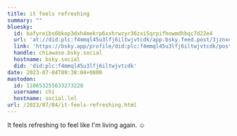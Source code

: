 ```yaml
---
title: it feels refreshing
summary: ""
bluesky:
  id: bafyreibs6bkop3dxh4mekrp6xxhrwzyr36zxi5qrpifhowmdhbqc7d22e4
  url: 'at://did:plc:f4mmql45u3lfj6iltwjvtcdk/app.bsky.feed.post/3jznxew44wz2h'
  link: 'https://bsky.app/profile/did:plc:f4mmql45u3lfj6iltwjvtcdk/post/3jznxew44wz2h'
  handle: chiawase.bsky.social
  hostname: bsky.social
  did: 'did:plc:f4mmql45u3lfj6iltwjvtcdk'
date: 2023-07-04T09:38:04+0800
mastodon:
  id: 110653255633273228
  username: chi
  hostname: social.lol
url: /2023/07/04/it-feels-refreshing.html
---
```


It feels refreshing to feel like I'm living again. ☺️
